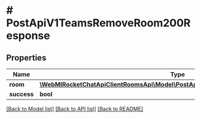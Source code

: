 # # PostApiV1TeamsRemoveRoom200Response

## Properties

Name | Type | Description | Notes
------------ | ------------- | ------------- | -------------
**room** | [**\WebMIRocketChatApiClientRoomsApi\Model\PostApiV1ChannelsInvite200ResponseChannel**](PostApiV1ChannelsInvite200ResponseChannel.md) |  | [optional]
**success** | **bool** |  | [optional]

[[Back to Model list]](../../README.md#models) [[Back to API list]](../../README.md#endpoints) [[Back to README]](../../README.md)
